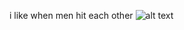 i like when men hit each other
![alt text](https://cdn.discordapp.com/attachments/1262511261250228276/1308896963227422750/nyrbvdscax.png?ex=673f9cca&is=673e4b4a&hm=60db918768450379af373786e73bca3de31ad5cbbe202315a8b46addceda43f0&)
